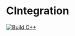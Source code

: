 # CIntegration

[![Build C++](https://github.com/a13n20/CIntegration/actions/workflows/main.yml/badge.svg)](https://github.com/a13n20/CIntegration/actions/workflows/main.yml)
